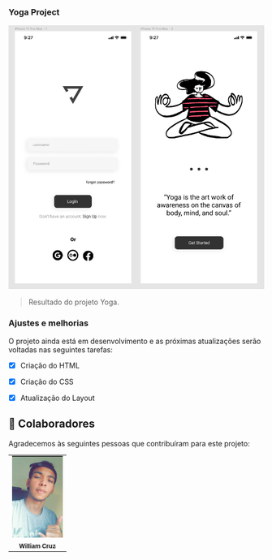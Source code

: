 ### Yoga Project


<img src="./assets/Yoga.png" alt="logo yoga">

> Resultado do projeto Yoga.

### Ajustes e melhorias

O projeto ainda está em desenvolvimento e as próximas atualizações serão voltadas nas seguintes tarefas:

- [x] Criação do HTML
- [x] Criação do CSS
- [x] Atualização do Layout


## 🤝 Colaboradores

Agradecemos às seguintes pessoas que contribuíram para este projeto:

<table>
  <tr>
    <td align="center">
      <a href="#">
        <img src="./assets/willz.jpg" width="100px;" alt="Foto do William Cruz"/><br>
        <sub>
          <b>William Cruz</b>
        </sub>
      </a>
    </td>
  </tr>
</table>



